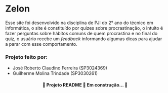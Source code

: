 # Zelon
Esse site foi desenvolvido na disciplina de PJI do 2° ano do técnico em informática, o site é constituído por quizes sobre procrastinação, o intuito é fazer perguntas sobre hábitos comuns de quem procrastina e no final do quiz, o usuário recebe um <i>feedback</i> informando algumas dicas para ajudar a parar com esse comportamento.

### Projeto feito por:
<ul>
  <li>José Roberto Claudino Ferreira (SP3024369)</li>
  <li>Guilherme Molina Trindade      (SP3030261)</li>
 </ul>

<h4 align="center">
  🚧 Projeto README 🚀 Em construção... 🚧
</h4>

